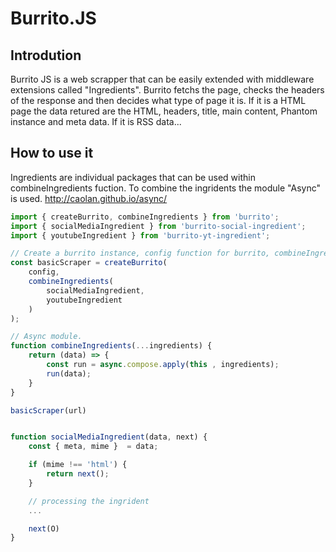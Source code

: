 # Burrito.JS

## Introdution
Burrito JS is a web scrapper that can be easily extended with middleware extensions called "Ingredients".
Burrito fetchs the page, checks the headers of the response and then decides what type of page it is. If it is a HTML page the data retured are the HTML, headers, title, main content, Phantom instance and meta data. If it is RSS data...

## How to use it
Ingredients are individual packages that can be used within combineIngredients fuction. To combine the ingridents the module "Async" is used. http://caolan.github.io/async/

```javascript
import { createBurrito, combineIngredients } from 'burrito';
import { socialMediaIngredient } from 'burrito-social-ingredient';
import { youtubeIngredient } from 'burrito-yt-ingredient';

// Create a burrito instance, config function for burrito, combineIngredient function contains all the Ingredients you need.
const basicScraper = createBurrito(
	config,
	combineIngredients(
		socialMediaIngredient,
		youtubeIngredient
	)
);

// Async module.
function combineIngredients(...ingredients) {
	return (data) => {
		const run = async.compose.apply(this , ingredients);
		run(data);
	}
}

basicScraper(url)


function socialMediaIngredient(data, next) {
	const { meta, mime }  = data;

	if (mime !== 'html') {
		return next();
	}

	// processing the ingrident
	...

	next(O)
}
```
